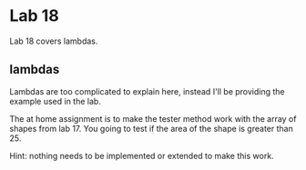# Lab 18

Lab 18 covers lambdas.

## lambdas

Lambdas are too complicated to explain here, instead I'll be providing the example used in the lab.

The at home assignment is to make the tester method work with the array of shapes from lab 17. You going to test if the area of the shape is greater than 25.

Hint: nothing needs to be implemented or extended to make this work.
